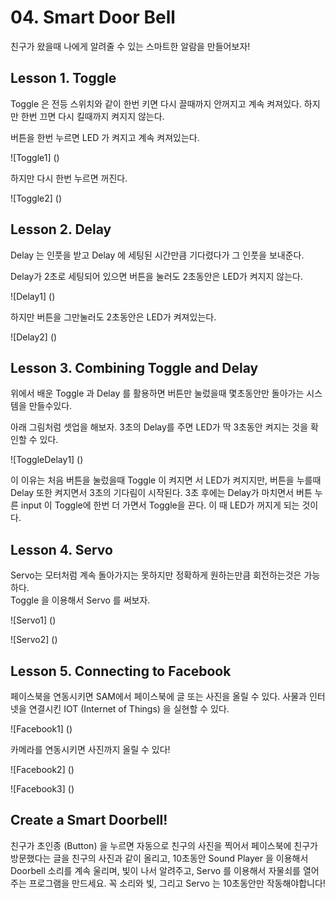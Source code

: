 # 04. Smart Door Bell

친구가 왔을때 나에게 알려줄 수 있는 스마트한 알람을 만들어보자!

## Lesson 1. Toggle

Toggle 은 전등 스위치와 같이 한번 키면 다시 끌때까지 안꺼지고 계속 켜져있다. 하지만 한번 끄면 다시 킬때까지 켜지지 않는다.

버튼을 한번 누르면 LED 가 켜지고 계속 켜져있는다.

![Toggle1] ()

하지만 다시 한번 누르면 꺼진다.

![Toggle2] ()

## Lesson 2. Delay

Delay 는 인풋을 받고 Delay 에 세팅된 시간만큼 기다렸다가 그 인풋을 보내준다.

Delay가 2초로 세팅되어 있으면 버튼을 눌러도 2초동안은 LED가 켜지지 않는다.

![Delay1] ()

하지만 버튼을 그만눌러도 2초동안은 LED가 켜져있는다.

![Delay2] ()

## Lesson 3. Combining Toggle and Delay

위에서 배운 Toggle 과 Delay 를 활용하면 버튼만 눌렀을때 몇초동안만 돌아가는 시스템을 만들수있다.

아래 그림처럼 셋업을 해보자. 3초의 Delay를 주면 LED가 딱 3초동안 켜지는 것을 확인할 수 있다.

![ToggleDelay1] ()

이 이유는 처음 버튼을 눌렀을때 Toggle 이 켜지면 서 LED가 켜지지만, 버튼을 누를때 Delay 또한 켜지면서 3초의 기다림이 시작된다. 3초 후에는 Delay가 마치면서 버튼 누른 input 이 Toggle에 한번 더 가면서 Toggle을 끈다. 이 때 LED가 꺼지게 되는 것이다.

## Lesson 4. Servo

Servo는 모터처럼 계속 돌아가지는 못하지만 정확하게 원하는만큼 회전하는것은 가능하다.  
Toggle 을 이용해서 Servo 를 써보자.

![Servo1] ()

![Servo2] ()

## Lesson 5. Connecting to Facebook

페이스북을 연동시키면 SAM에서 페이스북에 글 또는 사진을 올릴 수 있다.
사물과 인터넷을 연결시킨 IOT (Internet of Things) 을 실현할 수 있다.

![Facebook1] ()

카메라를 연동시키면 사진까지 올릴 수 있다!

![Facebook2] ()

![Facebook3] ()

## Create a Smart Doorbell!

친구가 초인종 (Button) 을 누르면 자동으로 친구의 사진을 찍어서 페이스북에 친구가 방문했다는 글을 친구의 사진과 같이 올리고, 10초동안 Sound Player 을 이용해서 Doorbell 소리를 계속 울리며, 빛이 나서 알려주고, Servo 를 이용해서 자물쇠를 열어주는 프로그램을 만드세요. 꼭 소리와 빛, 그리고 Servo 는 10초동안만 작동해야합니다! 
